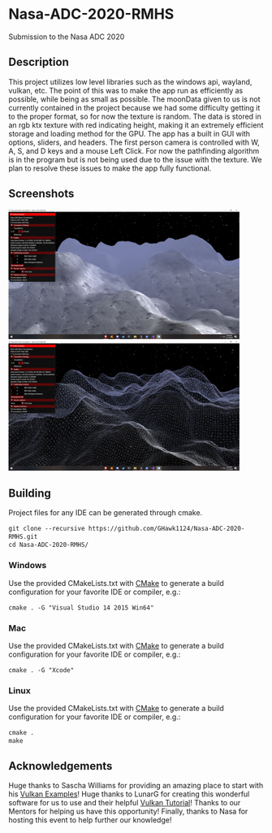 # Nasa-ADC-2020-RMHS

Submission to the Nasa ADC 2020

## Description

This project utilizes low level libraries such as the windows api, wayland, vulkan, etc. The point of this was to make the app run as efficiently as possible, while being as small as possible. The moonData given to us is not currently contained in the project because we had some difficulty getting it to the proper format, so for now the texture is random. The data is stored in an rgb ktx texture with red indicating height, making it an extremely efficient storage and loading method for the GPU. The app has a built in GUI with options, sliders, and headers. The first person camera is controlled with W, A, S, and D keys and a mouse Left Click. For now the pathfinding algorithm is in the program but is not being used due to the issue with the texture. We plan to resolve these issues to make the app fully functional.

## Screenshots

<img src="./screenshots/MoonVisualization.png" alt="" height="256px">
<img src="./screenshots/MoonVisualizationTesselation.png" alt="" height="256px">

## Building

Project files for any IDE can be generated through cmake.
```
git clone --recursive https://github.com/GHawk1124/Nasa-ADC-2020-RMHS.git
cd Nasa-ADC-2020-RMHS/
```

### Windows

Use the provided CMakeLists.txt with [CMake](https://cmake.org) to generate a build configuration for your favorite IDE or compiler, e.g.:
```
cmake . -G "Visual Studio 14 2015 Win64"
```

### Mac

Use the provided CMakeLists.txt with [CMake](https://cmake.org) to generate a build configuration for your favorite IDE or compiler, e.g.:
```
cmake . -G "Xcode"
```

### Linux

Use the provided CMakeLists.txt with [CMake](https://cmake.org) to generate a build configuration for your favorite IDE or compiler, e.g.:
```
cmake .
make
```

## Acknowledgements
Huge thanks to Sascha Williams for providing an amazing place to start with his [Vulkan Examples](https://github.com/SaschaWillems/Vulkan)!
Huge thanks to LunarG for creating this wonderful software for us to use and their helpful [Vulkan Tutorial](https://vulkan-tutorial.com/)!
Thanks to our Mentors for helping us have this opportunity!
Finally, thanks to Nasa for hosting this event to help further our knowledge!
